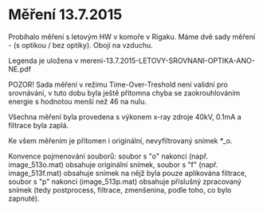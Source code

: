 Měření 13.7.2015
================

Probíhalo měření s letovým HW v komoře v Rigaku. Máme dvě sady měření - (s optikou / bez optiky). Obojí na vzduchu.

Legenda je uložena v mereni-13.7.2015-LETOVY-SROVNANI-OPTIKA-ANO-NE.pdf
 
POZOR! Sada měření v režimu Time-Over-Treshold není validní pro srovnávání, v tuto dobu byla ještě přítomna chyba se zaokrouhlováním energie s hodnotou menší než 46 na nulu.

Všechna měření byla provedena s výkonem x-ray zdroje 40kV, 0.1mA a filtrace byla zaplá.

Ke všem měřením je přítomen i originální, nevyfiltrovaný snímek *_o.

Konvence pojmenování souborů: soubor s "o" nakonci (např. image_513o.mat) obsahuje originální snímek, soubor s "f" (např. image_513f.mat) obsahuje snímek na nějž byla pouze aplikována filtrace, soubor s "p" nakonci (image_513p.mat) obsahuje příslušný zpracovaný snímek (tedy postprocess, filtrace, zmenšenina, podle toho, co bylo zapnuté).
